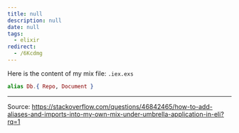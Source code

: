 ```yaml
---
title: null
description: null
date: null
tags:
  - elixir
redirect:
  - /6Kcdmg
---
```


Here is the content of my mix file: `.iex.exs`

```elixir
alias Db.{ Repo, Document }
```

---

Source: https://stackoverflow.com/questions/46842465/how-to-add-aliases-and-imports-into-my-own-mix-under-umbrella-application-in-eli?rq=1
